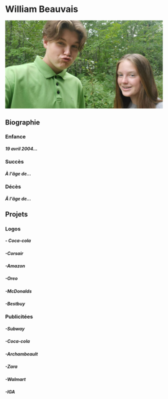 # William Beauvais

![William Beauvais avec sa petite soeur Laurence Beauvais](medias2/william.jpg)

## Biographie
### Enfance
##### 19 avril 2004...
### Succès
##### À l'âge de...
### Décès
##### Â l'âge de...

## Projets
#####
### Logos
##### - Coca-cola
##### -Corsair
##### -Amazon
##### -Oreo
##### -McDonalds
##### -Bestbuy
### Publicitées
##### -Subway
##### -Coca-cola
##### -Archambeault
##### -Zara
##### -Walmart
##### -IGA

